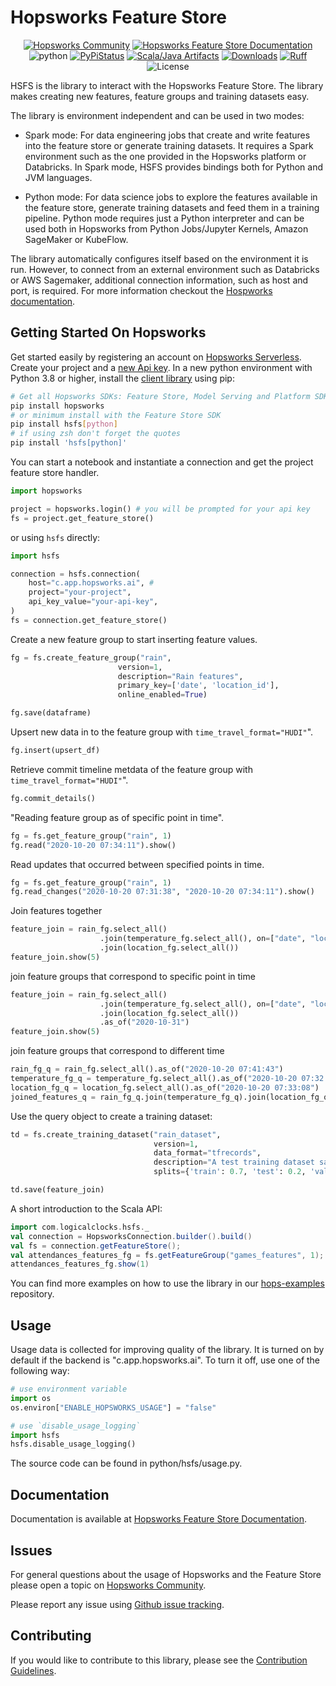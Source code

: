 # Hopsworks Feature Store

<p align="center">
  <a href="https://community.hopsworks.ai"><img
    src="https://img.shields.io/discourse/users?label=Hopsworks%20Community&server=https%3A%2F%2Fcommunity.hopsworks.ai"
    alt="Hopsworks Community"
  /></a>
    <a href="https://docs.hopsworks.ai"><img
    src="https://img.shields.io/badge/docs-HSFS-orange"
    alt="Hopsworks Feature Store Documentation"
  /></a>
  <a><img
    src="https://img.shields.io/badge/python-3.8+-blue"
    alt="python"
  /></a>
  <a href="https://pypi.org/project/hsfs/"><img
    src="https://img.shields.io/pypi/v/hsfs?color=blue"
    alt="PyPiStatus"
  /></a>
  <a href="https://archiva.hops.works/#artifact/com.logicalclocks/hsfs"><img
    src="https://img.shields.io/badge/java-HSFS-green"
    alt="Scala/Java Artifacts"
  /></a>
  <a href="https://pepy.tech/project/hsfs/month"><img
    src="https://pepy.tech/badge/hsfs/month"
    alt="Downloads"
  /></a>
  <a href=https://github.com/astral-sh/ruff><img
    src="https://img.shields.io/endpoint?url=https://raw.githubusercontent.com/astral-sh/ruff/main/assets/badge/v2.json"
    alt="Ruff"
  /></a>
  <a><img
    src="https://img.shields.io/pypi/l/hsfs?color=green"
    alt="License"
  /></a>
</p>

HSFS is the library to interact with the Hopsworks Feature Store. The library makes creating new features, feature groups and training datasets easy.

The library is environment independent and can be used in two modes:

- Spark mode: For data engineering jobs that create and write features into the feature store or generate training datasets. It requires a Spark environment such as the one provided in the Hopsworks platform or Databricks. In Spark mode, HSFS provides bindings both for Python and JVM languages.

- Python mode: For data science jobs to explore the features available in the feature store, generate training datasets and feed them in a training pipeline. Python mode requires just a Python interpreter and can be used both in Hopsworks from Python Jobs/Jupyter Kernels, Amazon SageMaker or KubeFlow.

The library automatically configures itself based on the environment it is run.
However, to connect from an external environment such as Databricks or AWS Sagemaker,
additional connection information, such as host and port, is required. For more information checkout the [Hospworks documentation](https://docs.hopsworks.ai/latest/).

## Getting Started On Hopsworks

Get started easily by registering an account on [Hopsworks Serverless](https://app.hopsworks.ai/). Create your project and a [new Api key](https://docs.hopsworks.ai/latest/user_guides/projects/api_key/create_api_key/). In a new python environment with Python 3.8 or higher, install the [client library](https://docs.hopsworks.ai/latest/user_guides/client_installation/) using pip:

```bash
# Get all Hopsworks SDKs: Feature Store, Model Serving and Platform SDK
pip install hopsworks
# or minimum install with the Feature Store SDK
pip install hsfs[python]
# if using zsh don't forget the quotes
pip install 'hsfs[python]'
```

You can start a notebook and instantiate a connection and get the project feature store handler.

```python
import hopsworks

project = hopsworks.login() # you will be prompted for your api key
fs = project.get_feature_store()
```

or using `hsfs` directly:

```python
import hsfs

connection = hsfs.connection(
    host="c.app.hopsworks.ai", #
    project="your-project",
    api_key_value="your-api-key",
)
fs = connection.get_feature_store()
```

Create a new feature group to start inserting feature values.
```python
fg = fs.create_feature_group("rain",
                        version=1,
                        description="Rain features",
                        primary_key=['date', 'location_id'],
                        online_enabled=True)

fg.save(dataframe)
```

Upsert new data in to the feature group with `time_travel_format="HUDI"`".
```python
fg.insert(upsert_df)
```

Retrieve commit timeline metdata of the feature group with `time_travel_format="HUDI"`".
```python
fg.commit_details()
```

"Reading feature group as of specific point in time".
```python
fg = fs.get_feature_group("rain", 1)
fg.read("2020-10-20 07:34:11").show()
```

Read updates  that occurred between specified points in time.
```python
fg = fs.get_feature_group("rain", 1)
fg.read_changes("2020-10-20 07:31:38", "2020-10-20 07:34:11").show()
```

Join features together
```python
feature_join = rain_fg.select_all()
                    .join(temperature_fg.select_all(), on=["date", "location_id"])
                    .join(location_fg.select_all())
feature_join.show(5)
```

join feature groups that correspond to specific point in time
```python
feature_join = rain_fg.select_all()
                    .join(temperature_fg.select_all(), on=["date", "location_id"])
                    .join(location_fg.select_all())
                    .as_of("2020-10-31")
feature_join.show(5)
```

join feature groups that correspond to different time
```python
rain_fg_q = rain_fg.select_all().as_of("2020-10-20 07:41:43")
temperature_fg_q = temperature_fg.select_all().as_of("2020-10-20 07:32:33")
location_fg_q = location_fg.select_all().as_of("2020-10-20 07:33:08")
joined_features_q = rain_fg_q.join(temperature_fg_q).join(location_fg_q)
```

Use the query object to create a training dataset:
```python
td = fs.create_training_dataset("rain_dataset",
                                version=1,
                                data_format="tfrecords",
                                description="A test training dataset saved in TfRecords format",
                                splits={'train': 0.7, 'test': 0.2, 'validate': 0.1})

td.save(feature_join)
```

A short introduction to the Scala API:
```scala
import com.logicalclocks.hsfs._
val connection = HopsworksConnection.builder().build()
val fs = connection.getFeatureStore();
val attendances_features_fg = fs.getFeatureGroup("games_features", 1);
attendances_features_fg.show(1)
```

You can find more examples on how to use the library in our [hops-examples](https://github.com/logicalclocks/hops-examples) repository.

## Usage

Usage data is collected for improving quality of the library. It is turned on by default if the backend
is "c.app.hopsworks.ai". To turn it off, use one of the following way:
```python
# use environment variable
import os
os.environ["ENABLE_HOPSWORKS_USAGE"] = "false"

# use `disable_usage_logging`
import hsfs
hsfs.disable_usage_logging()
```

The source code can be found in python/hsfs/usage.py.

## Documentation

Documentation is available at [Hopsworks Feature Store Documentation](https://docs.hopsworks.ai/).

## Issues

For general questions about the usage of Hopsworks and the Feature Store please open a topic on [Hopsworks Community](https://community.hopsworks.ai/).

Please report any issue using [Github issue tracking](https://github.com/logicalclocks/feature-store-api/issues).


## Contributing

If you would like to contribute to this library, please see the [Contribution Guidelines](CONTRIBUTING.md).
